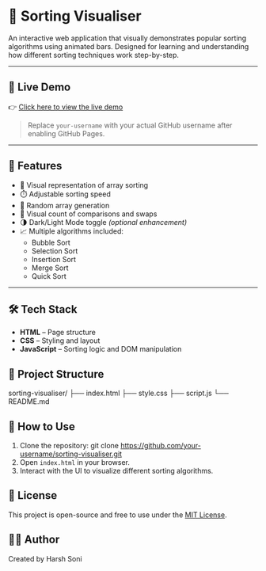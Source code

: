 # 🔢 Sorting Visualiser

An interactive web application that visually demonstrates popular sorting algorithms using animated bars. Designed for learning and understanding how different sorting techniques work step-by-step.

---

## 🚀 Live Demo

👉 [Click here to view the live demo](https://your-username.github.io/sorting-visualiser/)

> Replace `your-username` with your actual GitHub username after enabling GitHub Pages.

---

## 🧠 Features

- 🎨 Visual representation of array sorting
- ⏱️ Adjustable sorting speed
- 🔀 Random array generation
- 🧮 Visual count of comparisons and swaps
- 🌗 Dark/Light Mode toggle *(optional enhancement)*
- 📈 Multiple algorithms included:
  - Bubble Sort
  - Selection Sort
  - Insertion Sort
  - Merge Sort
  - Quick Sort

---

## 🛠️ Tech Stack

- **HTML** – Page structure
- **CSS** – Styling and layout
- **JavaScript** – Sorting logic and DOM manipulation

## 📂 Project Structure

sorting-visualiser/
├── index.html
├── style.css
├── script.js
└── README.md

## 🧾 How to Use

1. Clone the repository:
git clone https://github.com/your-username/sorting-visualiser.git
2. Open `index.html` in your browser.
3. Interact with the UI to visualize different sorting algorithms.

## 📃 License

This project is open-source and free to use under the [MIT License](LICENSE).

## 🙋‍♂️ Author

Created by Harsh Soni